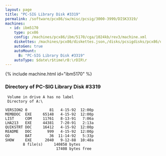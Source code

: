 ```yaml
---
layout: page
title: "PC-SIG Library Disk #3319"
permalink: /software/pcx86/sw/misc/pcsig/3000-3999/DISK3319/
machines:
  - id: ibm5170
    type: pcx86
    config: /machines/pcx86/ibm/5170/cga/1024kb/rev3/machine.xml
    diskettes: /machines/pcx86/diskettes.json,/disks/pcsigdisks/pcx86/diskettes.json
    autoGen: true
    autoMount:
      B: "PC-SIG Library Disk #3319"
    autoType: $date\r$time\rB:\rDIR\r
---
```


{% include machine.html id="ibm5170" %}

### Directory of PC-SIG Library Disk #3319

     Volume in drive A has no label
     Directory of A:\

    VERSION2 0          81   4-15-92  12:00p
    MEMBDOC  EXE     65148   4-15-92  12:00p
    LIST     COM     11761   8-13-91   7:06a
    LHA213   EXE     44381   7-20-91   2:13a
    QUIKSTRT DOC     16412   4-15-92  12:00p
    README   DOC       999   4-15-92  12:00p
    GO       BAT        36  11-14-92   5:33p
    SHOW     EXE      2040   9-12-88  10:48a
            8 file(s)     140858 bytes
                           17408 bytes free
